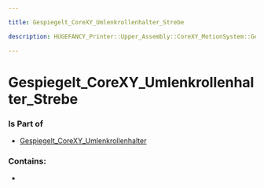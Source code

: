 ```yaml
---

title: Gespiegelt_CoreXY_Umlenkrollenhalter_Strebe

description: HUGEFANCY_Printer::Upper_Assembly::CoreXY_MotionSystem::Gespiegelt_CoreXY_Umlenkrollenhalter::Gespiegelt_CoreXY_Umlenkrollenhalter_Strebe

---
```

# Gespiegelt_CoreXY_Umlenkrollenhalter_Strebe
<script>
    var geoarray = '{"Gespiegelt_CoreXY_Umlenkrollenhalter_Strebe": {}}';
</script>
<script>
    var basepath = '/assets/HUGEFANCY_Printer/Upper_Assembly/CoreXY_MotionSystem/Gespiegelt_CoreXY_Umlenkrollenhalter/';
</script>
<link rel="stylesheet" href="/css/container.css">

<div id="container"></div>

<!-- these are the required scripts for the three.js scene -->
<script src="/lib/three.min.js"></script>
<script src="/lib/OrbitControls.js"></script>
<script src="/lib/RectAreaLightUniformsLib.js"></script>
<!-- this is your app's lib file -->
<script src="/lib/triceratops_app.js"></script>
### Is Part of
- [Gespiegelt_CoreXY_Umlenkrollenhalter](../Gespiegelt_CoreXY_Umlenkrollenhalter)  

### Contains:
- [](./Gespiegelt_CoreXY_Umlenkrollenhalter_Strebe/)


